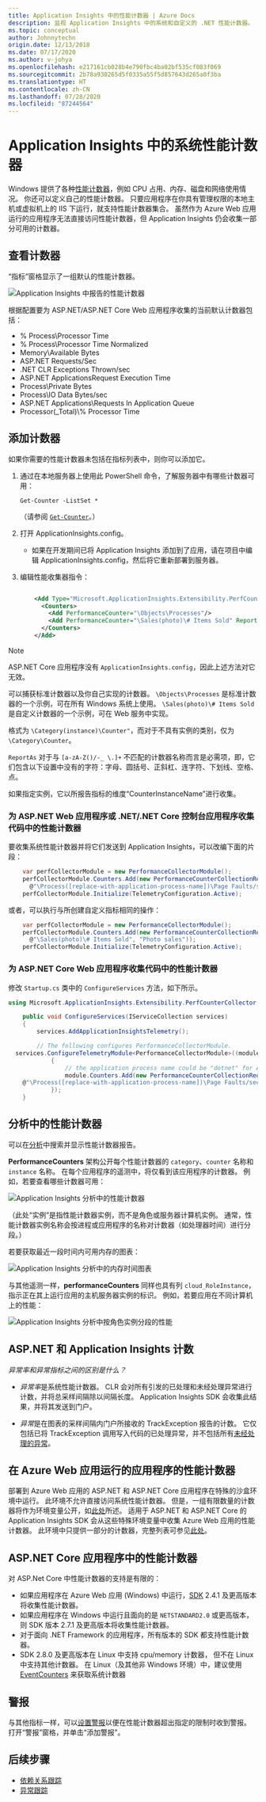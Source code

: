 ```yaml
---
title: Application Insights 中的性能计数器 | Azure Docs
description: 监视 Application Insights 中的系统和自定义的 .NET 性能计数器。
ms.topic: conceptual
author: Johnnytechn
origin.date: 12/13/2018
ms.date: 07/17/2020
ms.author: v-johya
ms.openlocfilehash: e217161cb028b4e790fbc4ba02bf535cf083f069
ms.sourcegitcommit: 2b78a930265d5f0335a55f5d857643d265a0f3ba
ms.translationtype: HT
ms.contentlocale: zh-CN
ms.lasthandoff: 07/28/2020
ms.locfileid: "87244564"
---
```

# <a name="system-performance-counters-in-application-insights"></a>Application Insights 中的系统性能计数器

Windows 提供了各种[性能计数器](https://docs.microsoft.com/windows/desktop/PerfCtrs/about-performance-counters)，例如 CPU 占用、内存、磁盘和网络使用情况。 你还可以定义自己的性能计数器。 只要应用程序在你具有管理权限的本地主机或虚拟机上的 IIS 下运行，就支持性能计数器集合。 虽然作为 Azure Web 应用运行的应用程序无法直接访问性能计数器，但 Application Insights 仍会收集一部分可用的计数器。

## <a name="view-counters"></a>查看计数器

“指标”窗格显示了一组默认的性能计数器。

![Application Insights 中报告的性能计数器](./media/performance-counters/performance-counters.png)

根据配置要为 ASP.NET/ASP.NET Core Web 应用程序收集的当前默认计数器包括：
- % Process\\Processor Time
- % Process\\Processor Time Normalized
- Memory\\Available Bytes
- ASP.NET Requests/Sec
- .NET CLR Exceptions Thrown/sec
- ASP.NET ApplicationsRequest Execution Time
- Process\\Private Bytes
- Process\\IO Data Bytes/sec
- ASP.NET Applications\\Requests In Application Queue
- Processor(_Total)\\% Processor Time

## <a name="add-counters"></a>添加计数器

如果你需要的性能计数器未包括在指标列表中，则你可以添加它。

1. 通过在本地服务器上使用此 PowerShell 命令，了解服务器中有哪些计数器可用：

    `Get-Counter -ListSet *`

    （请参阅 [`Get-Counter`](https://technet.microsoft.com/library/hh849685.aspx)。）
2. 打开 ApplicationInsights.config。

   * 如果在开发期间已将 Application Insights 添加到了应用，请在项目中编辑 ApplicationInsights.config，然后将它重新部署到服务器。
3. 编辑性能收集器指令：

    ```XML

        <Add Type="Microsoft.ApplicationInsights.Extensibility.PerfCounterCollector.PerformanceCollectorModule, Microsoft.AI.PerfCounterCollector">
          <Counters>
            <Add PerformanceCounter="\Objects\Processes"/>
            <Add PerformanceCounter="\Sales(photo)\# Items Sold" ReportAs="Photo sales"/>
          </Counters>
        </Add>
    ```

> [!NOTE]
> ASP.NET Core 应用程序没有 `ApplicationInsights.config`，因此上述方法对它无效。

可以捕获标准计数器以及你自己实现的计数器。 `\Objects\Processes` 是标准计数器的一个示例，可在所有 Windows 系统上使用。 `\Sales(photo)\# Items Sold` 是自定义计数器的一个示例，可在 Web 服务中实现。

格式为 `\Category(instance)\Counter"`，而对于不具有实例的类别，仅为 `\Category\Counter`。

`ReportAs` 对于与 `[a-zA-Z()/-_ \.]+` 不匹配的计数器名称而言是必需项，即，它们包含以下设置中没有的字符：字母、圆括号、正斜杠、连字符、下划线、空格、点。

如果指定实例，它以所报告指标的维度“CounterInstanceName”进行收集。

### <a name="collecting-performance-counters-in-code-for-aspnet-web-applications-or-netnet-core-console-applications"></a>为 ASP.NET Web 应用程序或 .NET/.NET Core 控制台应用程序收集代码中的性能计数器
要收集系统性能计数器并将它们发送到 Application Insights，可以改编下面的片段：


```csharp
    var perfCollectorModule = new PerformanceCollectorModule();
    perfCollectorModule.Counters.Add(new PerformanceCounterCollectionRequest(
      @"\Process([replace-with-application-process-name])\Page Faults/sec", "PageFaultsPerfSec"));
    perfCollectorModule.Initialize(TelemetryConfiguration.Active);
```

或者，可以执行与所创建自定义指标相同的操作：

```csharp
    var perfCollectorModule = new PerformanceCollectorModule();
    perfCollectorModule.Counters.Add(new PerformanceCounterCollectionRequest(
      @"\Sales(photo)\# Items Sold", "Photo sales"));
    perfCollectorModule.Initialize(TelemetryConfiguration.Active);
```

### <a name="collecting-performance-counters-in-code-for-aspnet-core-web-applications"></a>为 ASP.NET Core Web 应用程序收集代码中的性能计数器

修改 `Startup.cs` 类中的 `ConfigureServices` 方法，如下所示。

```csharp
using Microsoft.ApplicationInsights.Extensibility.PerfCounterCollector;

    public void ConfigureServices(IServiceCollection services)
    {
        services.AddApplicationInsightsTelemetry();

        // The following configures PerformanceCollectorModule.
  services.ConfigureTelemetryModule<PerformanceCollectorModule>((module, o) =>
            {
                // the application process name could be "dotnet" for ASP.NET Core self-hosted applications.
                module.Counters.Add(new PerformanceCounterCollectionRequest(
    @"\Process([replace-with-application-process-name])\Page Faults/sec", "DotnetPageFaultsPerfSec"));
            });
    }
```

## <a name="performance-counters-in-analytics"></a>分析中的性能计数器
可以在[分析](../../azure-monitor/log-query/log-query-overview.md)中搜索并显示性能计数器报告。
<!-- Correct on link: azure-monitor/log-query/log-query-overview.md -->

**PerformanceCounters** 架构公开每个性能计数器的 `category`、`counter` 名称和 `instance` 名称。  在每个应用程序的遥测中，将仅看到该应用程序的计数器。 例如，若要查看哪些计数器可用： 

![Application Insights 分析中的性能计数器](./media/performance-counters/analytics-performance-counters.png)

（此处“实例”是指性能计数器实例，而不是角色或服务器计算机实例。 通常，性能计数器实例名称会按进程或应用程序的名称对计数器（如处理器时间）进行分段。）

若要获取最近一段时间内可用内存的图表： 

![Application Insights 分析中的内存时间图表](./media/performance-counters/analytics-available-memory.png)

与其他遥测一样，**performanceCounters** 同样也具有列 `cloud_RoleInstance`，指示正在其上运行应用的主机服务器实例的标识。 例如，若要应用在不同计算机上的性能： 

![Application Insights 分析中按角色实例分段的性能](./media/performance-counters/analytics-metrics-role-instance.png)

## <a name="aspnet-and-application-insights-counts"></a>ASP.NET 和 Application Insights 计数

*异常率和异常指标之间的区别是什么？*

* *异常率*是系统性能计数器。 CLR 会对所有引发的已处理和未经处理异常进行计数，并将总采样间隔除以间隔长度。 Application Insights SDK 会收集此结果，并将其发送到门户。

* *异常*是在图表的采样间隔内门户所接收的 TrackException 报告的计数。 它仅包括已将 TrackException 调用写入代码的已处理异常，并不包括所有[未经处理的异常](../../azure-monitor/app/asp-net-exceptions.md)。 

## <a name="performance-counters-for-applications-running-in-azure-web-apps"></a>在 Azure Web 应用运行的应用程序的性能计数器

部署到 Azure Web 应用的 ASP.NET 和 ASP.NET Core 应用程序在特殊的沙盒环境中运行。 此环境不允许直接访问系统性能计数器。 但是，一组有限数量的计数器将作为环境变量公开，如[此处](https://github.com/projectkudu/kudu/wiki/Perf-Counters-exposed-as-environment-variables)所述。 适用于 ASP.NET 和 ASP.NET Core 的 Application Insights SDK 会从这些特殊环境变量中收集 Azure Web 应用的性能计数器。 此环境中只提供一部分的计数器，完整列表可参见[此处](https://github.com/microsoft/ApplicationInsights-dotnet-server/blob/develop/WEB/Src/PerformanceCollector/Perf.Shared/Implementation/WebAppPerformanceCollector/CounterFactory.cs)。

## <a name="performance-counters-in-aspnet-core-applications"></a>ASP.NET Core 应用程序中的性能计数器

对 ASP.Net Core 中性能计数器的支持是有限的：

* 如果应用程序在 Azure Web 应用 (Windows) 中运行，[SDK](https://nuget.org/packages/Microsoft.ApplicationInsights.AspNetCore) 2.4.1 及更高版本将收集性能计数器。
* 如果应用程序在 Windows 中运行且面向的是 `NETSTANDARD2.0` 或更高版本，则 SDK 版本 2.7.1 及更高版本将收集性能计数器。
* 对于面向 .NET Framework 的应用程序，所有版本的 SDK 都支持性能计数器。
* SDK 2.8.0 及更高版本在 Linux 中支持 cpu/memory 计数器， 但不在 Linux 中支持其他计数器。 在 Linux（及其他非 Windows 环境）中，建议使用 [EventCounters](eventcounters.md) 来获取系统计数器

## <a name="alerts"></a>警报
与其他指标一样，可以[设置警报](../../azure-monitor/platform/alerts-log.md)以便在性能计数器超出指定的限制时收到警报。 打开“警报”窗格，并单击“添加警报”。

<a name="next"></a>
## <a name="next-steps"></a>后续步骤
* [依赖关系跟踪](../../azure-monitor/app/asp-net-dependencies.md)
* [异常跟踪](../../azure-monitor/app/asp-net-exceptions.md)


